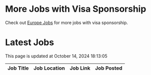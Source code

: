 # More Jobs with Visa Sponsorship

Check out [Europe Jobs](https://github.com/sureshparimi/europejobs#latest-jobs) for more jobs with visa sponsorship.

# Latest Jobs

This page is updated at October 14, 2024 18:13:05

| Job Title | Job Location | Job Link | Job Posted |
| --- | --- | --- | --- |
